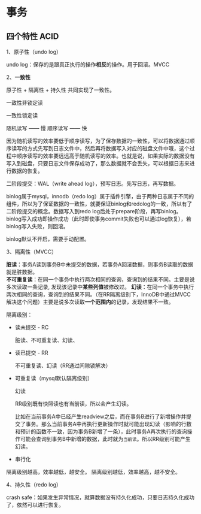 # 事务

## 四个特性 ACID

1、原子性（undo log）

undo log：保存的是跟真正执行的操作**相反**的操作。用于回滚。MVCC

2、**一致性**

原子性 + 隔离性 + 持久性 共同实现了一致性。

一致性非锁定读

一致性锁定读

随机读写 —— 慢
顺序读写 —— 快

因为随机读写的效率要低于顺序读写，为了保存数据的一致性，可以将数据通过顺序读写的方式先写到日志文件中，然后再将数据写入对应的磁盘文件中哦，这个过程中顺序读写的效率要远远高于随机读写的效率。也就是说，如果实际的数据没有写入到磁盘，只要日志文件保存成功了，那么数据就不会丢失，可以根据日志来进行数据的恢复。

二阶段提交：WAL（write ahead log），预写日志。先写日志，再写数据。

binlog属于mysql，innodb（redo log）属于插件引擎，由于两种日志属于不同的组件，所以为了保证数据的一致性，就要保证binlog和redolog的一致，所以有了二阶段提交的概念。数据写入到redo log后处于prepare阶段，再写binlog。binlog写入成功即操作成功（此时即使事务commit失败也可以通过log恢复），若binlog写入失败，则回滚。

binlog默认不开启，需要手动配置。

3、隔离性（MVCC）

**脏读**：事务A读到事务B中未提交的数据，若事务A回滚数据，则事务B读取的数据就是脏数据。  
**不可重复读**：在同一个事务中执行两次相同的查询，查询到的结果不同。主要是说多次读取一条记录, 发现该记录中**某些列值**被修改过。
**幻读**：在同一个事务中执行两次相同的查询，查询到的结果不同。（在RR隔离级别下，InnoDB中通过MVCC解决这个问题）主要是说多次读取**一个范围内**的记录，发现结果不一致。

隔离级别：

- 读未提交 - RC

    脏读、不可重复读、幻读、

- 读已提交 - RR

    不可重复读、幻读（RR通过间隙锁解决）

- 可重复读（mysql默认隔离级别）

    幻读

    RR级别既有快照读也有当前读，所以会产生幻读。

    比如在当前事务A中已经产生readview之后，而在事务B进行了新增操作并提交了事务。那么当前事务A中再执行更新操作时就可能出现幻读（影响的行数和预计的函数不一致，因为事务B新增了一条），此时事务A再次执行的查询操作可能会查询到事务B中新增的数据，此时就为`当前读`。所以RR级别可能产生幻读。

- 串行化

隔离级别越高，效率越低，越安全。
隔离级别越低，效率越高，越不安全。

4、持久性（redo log）

crash safe：如果发生异常情况，就算数据没有持久化成功，只要日志持久化成功了，依然可以进行恢复。
